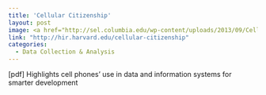 ```yaml
---
title: 'Cellular Citizenship'
layout: post
image: <a href="http://sel.columbia.edu/wp-content/uploads/2013/09/CellularCitizenship.pdf"> [pdf]</a>
link: "http://hir.harvard.edu/cellular-citizenship"
categories:
  - Data Collection & Analysis
---
```


 [pdf] Highlights cell phones’ use in data and information systems for smarter development
